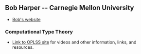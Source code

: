 ## Bob Harper -- Carnegie Mellon University

+ [Bob's website](http://www.cs.cmu.edu/~rwh/)


### Computational Type Theory

+ [Link to OPLSS site](https://www.cs.uoregon.edu/research/summerschool/summer18/topics.php#Harper) for videos and other information, links, and resources.
